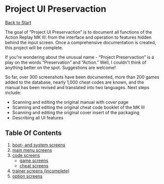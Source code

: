# Project UI Preservaction

[Back to Start](README.md)

The goal of “Project UI Preservaction” is to document all functions of the Action Replay MK III: from the interface and operation to features hidden behind the input screen. Once a comprehensive documentation is created, this project will be complete.

If you're wondering about the unusual name - “Project Preservaction” is a play on the words “Preservation” and “Action.” Well, I couldn't think of anything better on the spot. Suggestions are welcome!

So far, over 300 screenshots have been documented, more than 200 games added to the database, nearly 1,000 cheat codes are known, and the manual has been revised and translated into two languages. Next steps include:
- Scanning and editing the original manual with cover page
- Scanning and editing the original cheat code booklet of the MK III
- Scanning and editing the original cover insert of the packaging
- Describing all UI features

## Table Of Contents

1. [boot- and system screens](project-uip-system.md)
2. [main menu screens](project-uip-mainmenu.md)
5. [code screens](project-uip-codes.md)
   - [game screens](project-uip-games.md)
   - [cheat screens](project-uip-cheats.md)
3. [trainer screens (incomplete)](project-uip-trainer.md)
4. [option screens](project-uip-options.md)
